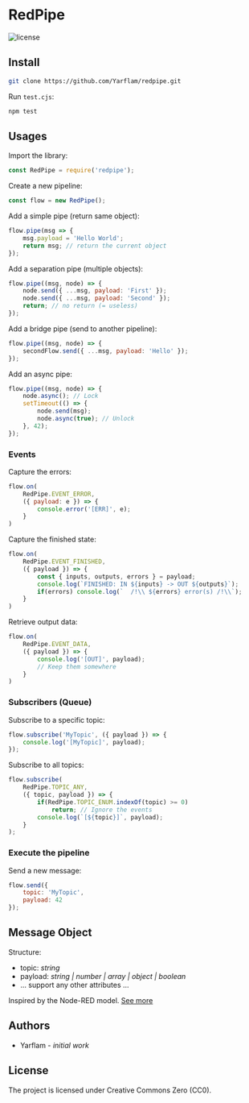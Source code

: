 # RedPipe

![license](https://img.shields.io/badge/license-CC0--v1.0-green.svg)

## Install

```bash
git clone https://github.com/Yarflam/redpipe.git
```

Run `test.cjs`:

```bash
npm test
```

## Usages

Import the library:

```javascript
const RedPipe = require('redpipe');
```

Create a new pipeline:

```javascript
const flow = new RedPipe();
```

Add a simple pipe (return same object):

```javascript
flow.pipe(msg => {
    msg.payload = 'Hello World';
    return msg; // return the current object
});
```

Add a separation pipe (multiple objects):

```javascript
flow.pipe((msg, node) => {
    node.send({ ...msg, payload: 'First' });
    node.send({ ...msg, payload: 'Second' });
    return; // no return (= useless)
});
```

Add a bridge pipe (send to another pipeline):

```javascript
flow.pipe((msg, node) => {
    secondFlow.send({ ...msg, payload: 'Hello' });
});
```

Add an async pipe:

```javascript
flow.pipe((msg, node) => {
    node.async(); // Lock
    setTimeout(() => {
        node.send(msg);
        node.async(true); // Unlock
    }, 42);
});
```

### Events

Capture the errors:

```javascript
flow.on(
    RedPipe.EVENT_ERROR,
    ({ payload: e }) => {
        console.error('[ERR]', e);
    }
)
```

Capture the finished state:

```javascript
flow.on(
    RedPipe.EVENT_FINISHED,
    ({ payload }) => {
        const { inputs, outputs, errors } = payload;
        console.log(`FINISHED: IN ${inputs} -> OUT ${outputs}`);
        if(errors) console.log(`  /!\\ ${errors} error(s) /!\\`);
    }
)
```

Retrieve output data:

```javascript
flow.on(
    RedPipe.EVENT_DATA,
    ({ payload }) => {
        console.log('[OUT]', payload);
        // Keep them somewhere
    }
)
```

### Subscribers (Queue)

Subscribe to a specific topic:

```javascript
flow.subscribe('MyTopic', ({ payload }) => {
    console.log('[MyTopic]', payload);
});
```

Subscribe to all topics:

```javascript
flow.subscribe(
    RedPipe.TOPIC_ANY,
    ({ topic, payload }) => {
        if(RedPipe.TOPIC_ENUM.indexOf(topic) >= 0)
            return; // Ignore the events
        console.log(`[${topic}]`, payload);
    }
);
```

### Execute the pipeline

Send a new message:

```javascript
flow.send({
    topic: 'MyTopic',
    payload: 42
});
```

## Message Object

Structure:
- topic: *string*
- payload: *string | number | array | object | boolean*
- ... support any other attributes ...

Inspired by the Node-RED model. [See more](https://nodered.org/)

## Authors

-   Yarflam - _initial work_

## License

The project is licensed under Creative Commons Zero (CC0).